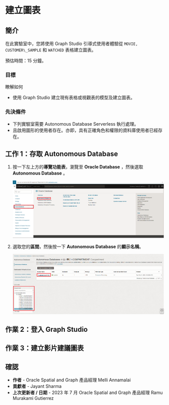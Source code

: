 # 建立圖表

## 簡介

在此實驗室中，您將使用 Graph Studio 引導式使用者體驗從 `MOVIE, CUSTOMER\_SAMPLE` 和 `WATCHED` 表格建立圖表。

預估時間：15 分鐘。

### 目標

瞭解如何

*   使用 Graph Studio 建立現有表格或視觀表的模型及建立圖表。

### 先決條件

*   下列實驗室需要 Autonomous Database Serverless 執行處理。
*   且啟用圖形的使用者存在。亦即，具有正確角色和權限的資料庫使用者已經存在。

## 工作 1：存取 Autonomous Database

1.  按一下左上方的**導覽功能表**，瀏覽至 **Oracle Database** ，然後選取 **Autonomous Database** 。
    
    ![瀏覽至 Autonomous Database。](images/navigation-menu.png " ")
    
2.  選取您的**區間**，然後按一下 **Autonomous Database** 的**顯示名稱**。
    
    ![選取導覽功能表中的 Autonomous Database。](images/select-autonomous-database.png " ")
    

## 作業 2：登入 Graph Studio

[](include:adb-goto-graph-studio.md)

## 作業 3：建立影片建議圖表

[](include:adb-create-graph.md)

## 確認

*   **作者** - Oracle Spatial and Graph 產品經理 Melli Annamalai
*   **貢獻者** - Jayant Sharma
*   **上次更新者 / 日期** - 2023 年 7 月 Oracle Spatial and Graph 產品經理 Ramu Murakami Gutierrez